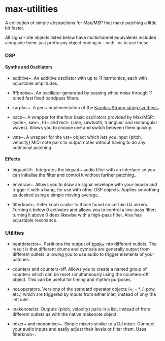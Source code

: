 # max-utilities

A collection of simple abstractions for Max/MSP that make patching a little bit faster.

All signal-rate objects listed below have multichannel equivalents included alongside them: just prefix any object ending in `~` with `.mc` to use these.

### DSP

#### Synths and Oscillators

* additive\~. An additive oscillator with up to 11 harmonics, each with adjustable amplitudes.

* fffbnoise\~. An oscillator generated by passing white noise through 11 tuned fast fixed bandpass filters.

* karplus\~. A gen\~ implementation of the [Karplus-Strong string synthesis](https://en.wikipedia.org/wiki/Karplus%E2%80%93Strong_string_synthesis).

* oscs\~. A wrapper for the four basic oscillators provided by Max/MSP: cycle\~, saw\~, tri\~ and rect\~ (sine, sawtooth, triangluar and rectangular waves). Allows you to choose one and switch between them quickly.

* vsts\~. A wrapper for the vst\~ object which lets you input {pitch, velocity} MIDI note pairs to output notes without having to do any additional patching.

#### Effects

* biquadUI\~. Integrates the biquad\~ audio filter with an interface so you can initialise the filter and control it without further patching..

* envdraw\~. Allows you to draw an signal envelope with your mouse and trigger it with a bang, for use with other DSP objects. Applies smoothing as desired using a simple moving average.

* filterknob\~. Filter knob similar to those found on certain DJ mixers. Turning it below 0 activates and allows you to control a low-pass filter; turning it above 0 does likewise with a high-pass filter. Also has adjustable resonance.

### Utilities

* beatdetector\~. Partitions the output of [bonk\~](https://github.com/v7b1/bonk_64bit-version) into different outlets. The result is that different drums and cymbals are generally output from different outlets, allowing you to use audio to trigger elements of your patches.

* counters and counters-off. Allows you to create a named group of counters which can be reset simultaneously using the counters-off object. This can be useful for timing and rhythm purposes.

* hot.operators. Versions of the standard operator objects (+, - \*, /, pow, etc.) which are triggered by inputs from either inlet, instead of only the left inlet.

* makenotelist. Outputs {pitch, velocity} pairs in a list, instead of from different outlets as with the native makenote object.

* mixer\~ and monomixer\~. Simple mixers similar to a DJ mixer. Connect your audio inputs and easily adjust their levels or filter them. Uses filterknob\~.



